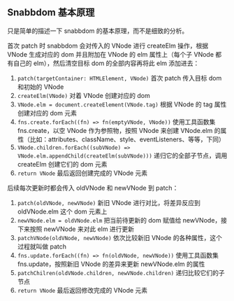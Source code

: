 ## Snabbdom 基本原理

只是简单的描述一下 snabbdom 的基本原理，而不是细致的分析。

首次 patch 时 snabbdom 会对传入的 VNode 进行 createElm 操作，根据 VNode 生成对应的 dom 并且附加在 VNode 的 elm 属性上（每个子 VNode 都有自己的 elm），然后清空目标 dom 的全部内容再将此 elm 添加进去：

1. `patch(targetContainer: HTMLElement, VNode)` 首次 patch 传入目标 dom 和初始的 VNode
2. `createElm(VNode)` 对着 VNode 创建对应的 dom
3. `VNode.elm = document.createElement(VNode.tag)` 根据 VNode 的 tag 属性创建对应的 dom 元素
4. `fns.create.forEach((fn) => fn(emptyVNode, VNode))` 使用工具函数集 fns.create，以空 VNode 作为参照物，按照 VNode 来创建 VNode.elm 的属性（比如：attributes、className、style、eventListeners、等等，下同）
5. `VNode.children.forEach((subVNode) => VNode.elm.appendChild(createElm(subVNode)))` 递归它的全部子节点，调用 createElm 创建它们的 dom 元素
6. `return VNode` 最后返回创建完成的 VNode 元素

后续每次更新时都会传入 oldVNode 和 newVNode 到 patch：

1. `patch(oldVNode, newVNode)` 新旧 VNode 进行对比，将差异反应到 oldVNode.elm 这个 dom 元素上
2. `newVNode.elm = oldVNode.elm` 把当前待更新的 dom 赋值给 newVNode，接下来按照 newVNode 来对此 elm 进行更新
3. `patchVNode(oldVNode, newVNode)` 依次比较新旧 VNode 的各种属性，这个过程就叫做 patch
4. `fns.update.forEach((fn) => fn(oldVNode, newVNode))` 使用工具函数集 fns.update，按照新旧 VNode 的差异来更新 newVNode.elm 的属性
5. `patchChilren(oldVNode.children, newVNode.children)` 递归比较它们的子节点
6. `return VNode` 最后返回修改完成的 VNode 元素
